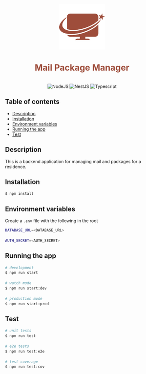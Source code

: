 <br />
<div align="center">
  <img src="./assets/logo.png" alt="mail package manager logo" height="150" />
  <h1>
    <font color="#9E4D3B">Mail Package Manager</font>
  </h1>
</div>
<p align="center">
  <br />
  <img alt="NodeJS" src="https://img.shields.io/badge/Nodejs%4020.5.1-green">
  <img alt="NestJS" src="https://img.shields.io/badge/Nestjs%4010.0.0-red">
  <img alt="Typescript" src="https://img.shields.io/badge/Typescript%40latest-blue">
  <br />
</p>

## Table of contents

- [Description](#description)
- [Installation](#installation)
- [Environment variables](#environment-variables)
- [Running the app](#running-the-app)
- [Test](#test)

## Description

This is a backend application for managing mail and packages for a residence.

## Installation

```bash
$ npm install
```

## Environment variables

Create a `.env` file with the following in the root

```bash
DATABASE_URL=<DATABASE_URL>

AUTH_SECRET=<AUTH_SECRET>
```

## Running the app

```bash
# development
$ npm run start

# watch mode
$ npm run start:dev

# production mode
$ npm run start:prod
```

## Test

```bash
# unit tests
$ npm run test

# e2e tests
$ npm run test:e2e

# test coverage
$ npm run test:cov
```
